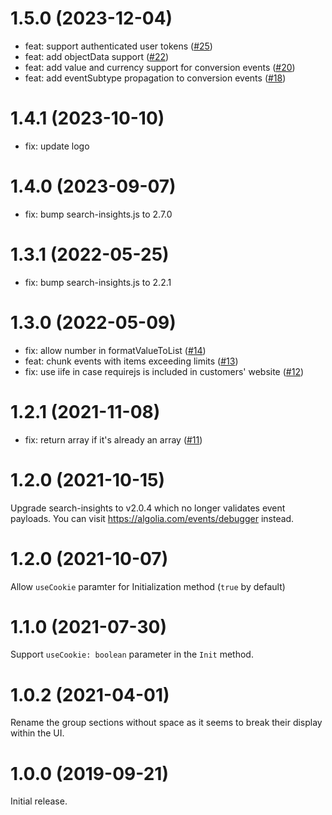 # 1.5.0 (2023-12-04)

- feat: support authenticated user tokens ([#25](https://github.com/algolia/search-insights-gtm/pull/25))
- feat: add objectData support ([#22](https://github.com/algolia/search-insights-gtm/pull/22))
- feat: add value and currency support for conversion events ([#20](https://github.com/algolia/search-insights-gtm/pull/20))
- feat: add eventSubtype propagation to conversion events ([#18](https://github.com/algolia/search-insights-gtm/pull/18))

# 1.4.1 (2023-10-10)

- fix: update logo

# 1.4.0 (2023-09-07)

- fix: bump search-insights.js to 2.7.0

# 1.3.1 (2022-05-25)

- fix: bump search-insights.js to 2.2.1

# 1.3.0 (2022-05-09)

- fix: allow number in formatValueToList ([#14](https://github.com/algolia/search-insights-gtm/pull/14))
- feat: chunk events with items exceeding limits ([#13](https://github.com/algolia/search-insights-gtm/pull/13))
- fix: use iife in case requirejs is included in customers' website ([#12](https://github.com/algolia/search-insights-gtm/pull/12))

# 1.2.1 (2021-11-08)

- fix: return array if it's already an array ([#11](https://github.com/algolia/search-insights-gtm/pull/11))

# 1.2.0 (2021-10-15)

Upgrade search-insights to v2.0.4 which no longer validates event payloads. You can visit https://algolia.com/events/debugger instead.

# 1.2.0 (2021-10-07)

Allow `useCookie` paramter for Initialization method (`true` by default)

# 1.1.0 (2021-07-30)

Support `useCookie: boolean` parameter in the `Init` method.

# 1.0.2 (2021-04-01)

Rename the group sections without space as it seems to break their display within the UI.

# 1.0.0 (2019-09-21)

Initial release.
